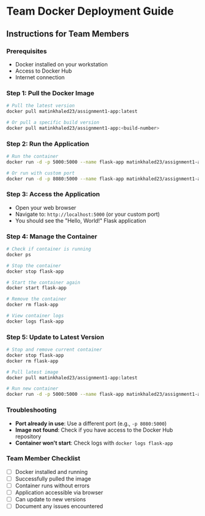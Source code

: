 # Team Docker Deployment Guide

## Instructions for Team Members

### Prerequisites
- Docker installed on your workstation
- Access to Docker Hub
- Internet connection

### Step 1: Pull the Docker Image
```bash
# Pull the latest version
docker pull matinkhaled23/assignment1-app:latest

# Or pull a specific build version
docker pull matinkhaled23/assignment1-app:<build-number>
```

### Step 2: Run the Application
```bash
# Run the container
docker run -d -p 5000:5000 --name flask-app matinkhaled23/assignment1-app:latest

# Or run with custom port
docker run -d -p 8080:5000 --name flask-app matinkhaled23/assignment1-app:latest
```

### Step 3: Access the Application
- Open your web browser
- Navigate to: `http://localhost:5000` (or your custom port)
- You should see the "Hello, World!" Flask application

### Step 4: Manage the Container
```bash
# Check if container is running
docker ps

# Stop the container
docker stop flask-app

# Start the container again
docker start flask-app

# Remove the container
docker rm flask-app

# View container logs
docker logs flask-app
```

### Step 5: Update to Latest Version
```bash
# Stop and remove current container
docker stop flask-app
docker rm flask-app

# Pull latest image
docker pull matinkhaled23/assignment1-app:latest

# Run new container
docker run -d -p 5000:5000 --name flask-app matinkhaled23/assignment1-app:latest
```

### Troubleshooting
- **Port already in use**: Use a different port (e.g., `-p 8080:5000`)
- **Image not found**: Check if you have access to the Docker Hub repository
- **Container won't start**: Check logs with `docker logs flask-app`

### Team Member Checklist
- [ ] Docker installed and running
- [ ] Successfully pulled the image
- [ ] Container runs without errors
- [ ] Application accessible via browser
- [ ] Can update to new versions
- [ ] Document any issues encountered
